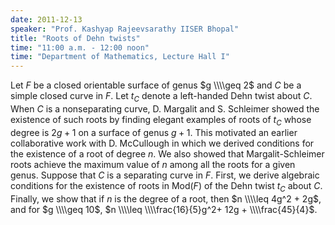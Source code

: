 ```yaml
---
date: 2011-12-13
speaker: "Prof. Kashyap Rajeevsarathy IISER Bhopal"
title: "Roots of Dehn twists"
time: "11:00 a.m. - 12:00 noon" 
time: "Department of Mathematics, Lecture Hall I"
---
```

Let $F$ be a closed orientable surface of genus $g \\\\geq 2$ and $C$ be a simple closed curve in $F$. Let $t_C$ denote a left-handed Dehn twist about $C$. When $C$ is a nonseparating curve, D. Margalit and S. Schleimer showed the existence of such roots by finding elegant examples of roots of $t_C$ whose degree is $2g + 1$ on a surface of genus $g + 1$. This motivated an earlier collaborative work with D. McCullough in which we derived conditions for the existence of a root of degree $n$. We also showed that Margalit-Schleimer roots achieve the maximum value of $n$ among all the roots for a given genus. Suppose that $C$ is a separating curve in $F$. First, we derive algebraic conditions for the existence of roots in Mod$(F)$ of the Dehn twist $t_C$ about $C$. Finally, we show that if $n$ is the degree of a root, then $n \\\\leq 4g^2 + 2g$, and for $g \\\\geq 10$, $n \\\\leq \\\\frac{16}{5}g^2+ 12g + \\\\frac{45}{4}$.
